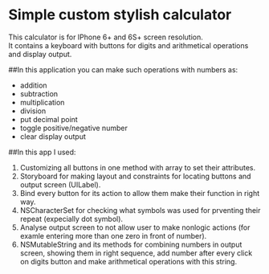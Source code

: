 # Simple custom stylish calculator
This calculator is for IPhone 6+ and 6S+ screen resolution.  
It contains a keyboard with buttons for digits and arithmetical operations and display output.

##In this application you can make such operations with numbers as:
* addition  
* subtraction  
* multiplication  
* division
* put decimal point
* toggle positive/negative number  
* clear display output  

##In this app I used:
1. Customizing all buttons in one method with array to set their attributes.
2. Storyboard for making layout and constraints for locating buttons and output screen (UILabel).  
3. Bind every button for its action to allow them make their function in right way.  
4. NSCharacterSet for checking what symbols was used for prventing their repeat (expecially dot symbol).
5. Analyse output screen to not allow user to make nonlogic actions (for examle entering more than one zero in front of number).  
5. NSMutableString and its methods for combining numbers in output screen, showing them in right sequence, add number after every click on digits button and make arithmetical operations with this string.  
